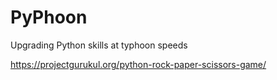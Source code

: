 # PyPhoon
Upgrading Python skills at typhoon speeds

https://projectgurukul.org/python-rock-paper-scissors-game/

